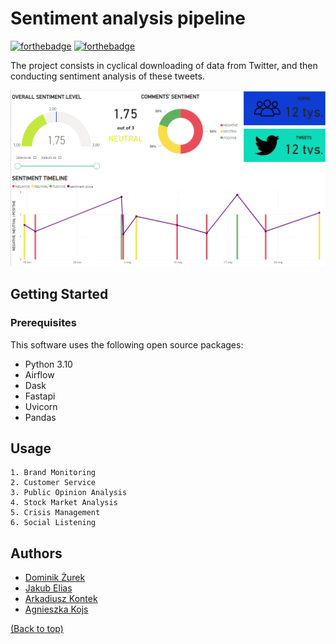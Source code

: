 # Sentiment analysis pipeline
[![forthebadge](https://forthebadge.com/images/badges/made-with-python.svg)](https://forthebadge.com)
[![forthebadge](https://forthebadge.com/images/badges/built-with-love.svg)](https://forthebadge.com)

The project consists in cyclical downloading of data from Twitter, and then conducting sentiment analysis of these tweets.

![wysiwyg](dashboard_sentiment_analysis.png)
## Getting Started


### Prerequisites
This software uses the following open source packages:
- Python 3.10
- Airflow
- Dask
- Fastapi
- Uvicorn
- Pandas

## Usage


```
1. Brand Monitoring
2. Customer Service
3. Public Opinion Analysis
4. Stock Market Analysis
5. Crisis Management
6. Social Listening
```


## Authors
  - [Dominik Żurek](https://github.com/dominik-air)
  - [Jakub Elias](https://github.com/keliasz)
  - [Arkadiusz Kontek](https://github.com/niziox)
  - [Agnieszka Kojs](https://github.com/agnieszkakojs)

[(Back to top)](#table-of-contents)


